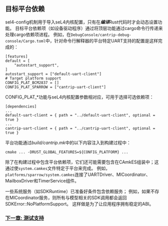 <!--

## Target platform dependencies

The sel4-config mechanism for importing the seL4 kernel configuration
only dynamically sets features when ***compiling*** Rust code.
Target-platform dependencies like device drivers are handled by passing a
top-level feature through the cargo command line to effect the cargo dependency process.
For example, in `DebugConsole/cantrip-debug-console/Cargo.toml` configuration of the
platform-specific UART support for the command line interpreter is done with:

-->

## 目标平台依赖

sel4-config机制用于导入seL4内核配置，只有在***编译***Rust代码时才会动态设置功能。
目标平台依赖项（如设备驱动程序）通过将顶层功能通过cargo命令行传递来处理cargo依赖项进程。
例如，在`DebugConsole/cantrip-debug-console/Cargo.toml`中，针对命令行解释器的平台特定UART支持的配置是这样完成的：

```
[features]
default = [
    "autostart_support",
]
autostart_support = ["default-uart-client"]
# Target platform support
CONFIG_PLAT_BCM2837 = []
CONFIG_PLAT_SPARROW = ["cantrip-uart-client"]
```
<!--
The CONFIG_PLAT_* features mirror the seL4 kernel config parameters and can be
used to select an optional dependency:
-->

CONFIG_PLAT_*功能与seL4内核配置参数相对应，可用于选择可选依赖项：

```
[dependencies]
...
default-uart-client = { path = "../default-uart-client", optional = true }
...
cantrip-uart-client = { path = "../cantrip-uart-client", optional = true }
```
<!--
The platform feature is injected into the build process in *build/cantrip.mk* with:
-->
平台功能通过*build/cantrip.mk*中的以下内容注入到构建过程中：

```
cmake ... -DRUST_GLOBAL_FEATURES=${CONFIG_PLATFORM} ...
```
<!--
In addition to including platform-dependencies in the build process they
may also need to be included in the CAmkES assembly; this done by having
the `system.camkes` file platform-specific.
For example, `platforms/sparrow/system.camkes` plumbs the UARTDriver,
MlCoordinator, MailboxDriver, and TimerService components.

Some system services like the SDKRuntime are prepared for conditional inclusion
of dependent services;
e.g. if no MlCoordinator seervice is present all model-related SDK calls
returns SDKError::NoPlatformSupport.
This is done so applications have a stable ABI.

### [Next Section: Testing](Testing.md)
-->

除了在构建过程中包含平台依赖项，它们还可能需要包含在CAmkES组装中；这通过使`system.camkes`文件特定于平台来完成。
例如，`platforms/sparrow/system.camkes`连接了UARTDriver、MlCoordinator、MailboxDriver和TimerService组件。

一些系统服务（如SDKRuntime）已准备好条件包含依赖服务；
例如，如果不存在MlCoordinator服务，则所有与模型相关的SDK调用都会返回SDKError::NoPlatformSupport。
这样做是为了让应用程序拥有稳定的ABI。

### [下一章: 测试支持](Testing.md)